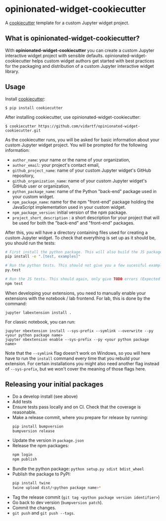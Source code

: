 # opinionated-widget-cookiecutter

A [cookiecutter](https://github.com/audreyr/cookiecutter) template for a custom
Jupyter widget project.

## What is opinionated-widget-cookiecutter?

With **opinionated-widget-cookiecutter** you can create a custom Jupyter
interactive widget project with sensible defaults. opinionated-widget-cookiecutter helps custom widget authors get started
with best practices for the packaging and distribution of a custom
Jupyter interactive widget library.

## Usage

Install [cookiecutter](https://github.com/audreyr/cookiecutter):

    $ pip install cookiecutter

After installing cookiecutter, use opinionated-widget-cookiecutter:

    $ cookiecutter https://github.com/vidartf/opinionated-widget-cookiecutter.git

As the cookiecutter runs, you will be asked for basic information about
your custom Jupyter widget project. You will be prompted for the following
information:

- `author_name`: your name or the name of your organization,
- `author_email`: your project's contact email,
- `github_project_name`: name of your custom Jupyter widget's GitHub repository,
- `github_organization_name`: name of your custom Jupyter widget's GitHub user or organization,
- `python_package_name`: name of the Python "back-end" package used in your custom widget.
- `npm_package_name`: name for the npm "front-end" package holding the JavaScript
  implementation used in your custom widget.
- `npm_package_version`: initial version of the npm package.
- `project_short_description` : a short description for your project that will
  be used for both the "back-end" and "front-end" packages.

After this, you will have a directory containing files used for creating a
custom Jupyter widget. To check that everything is set up as it should be,
you should run the tests:

```bash
# First install the python package. This will also build the JS packages.
pip install -e ".[test, examples]"

# Run the python tests. This should not give you a few sucessful example tests
py.test

# Run the JS tests. This should again, only give TODO errors (Expected 'Value' to equal 'Expected value'):
npm test
```

When developing your extensions, you need to manually enable your extensions with the
notebook / lab frontend. For lab, this is done by the command:

```
jupyter labextension install .
```

For classic notebook, you can run:

```
jupyter nbextension install --sys-prefix --symlink --overwrite --py <your python package name>
jupyter nbextension enable --sys-prefix --py <your python package name>
```

Note that the `--symlink` flag doesn't work on Windows, so you will here have to run
the `install` command every time that you rebuild your extension. For certain installations
you might also need another flag instead of `--sys-prefix`, but we won't cover the meaning
of those flags here.


## Releasing your initial packages

- Do a develop install (see above)
- Add tests
- Ensure tests pass locally and on CI. Check that the coverage is reasonable.
- Make a release commit, where you prepare for release by running:
  ```bash
  pip install bumpversion
  bumpversion release
  ```
- Update the version in `package.json`
- Release the npm packages:
  ```bash
  npm login
  npm publish
  ```
- Bundle the python package: `python setup.py sdist bdist_wheel`
- Publish the package to PyPI:
  ```bash
  pip install twine
  twine upload dist/<python package name>*
  ```
- Tag the release commit (`git tag <python package version identifier>`)
- Go back to dev version (`bumpversion patch`).
- Commit the changes.
- `git push` and `git push --tags`.
